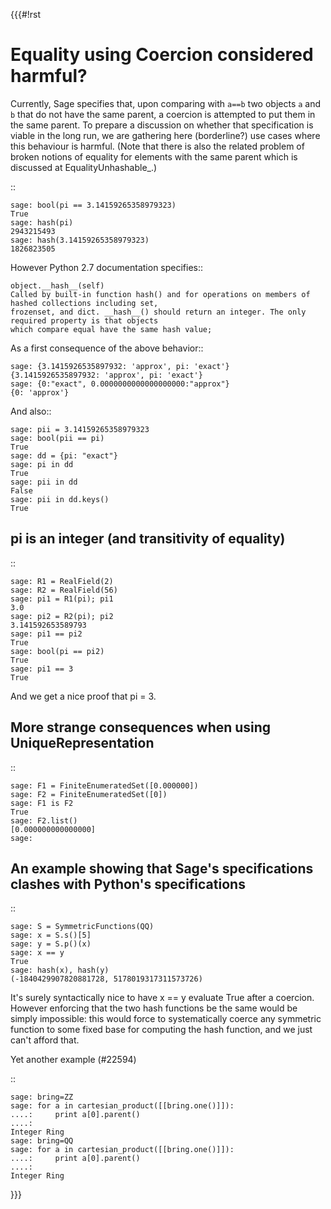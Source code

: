 {{{#!rst

Equality using Coercion considered harmful?
===========================================

Currently, Sage specifies that, upon comparing with ``a==b`` two objects `a` and `b` that do not have the same parent, a coercion is attempted to put them in the same parent. To prepare a discussion on whether that specification is viable in the long run, we are gathering here (borderline?) use cases where this behaviour is harmful. (Note that there is also the related problem of broken notions of equality for elements with the same parent which is discussed at EqualityUnhashable_.)

::

    sage: bool(pi == 3.14159265358979323)
    True
    sage: hash(pi)
    2943215493
    sage: hash(3.14159265358979323)
    1826823505

However Python 2.7 documentation specifies::

    object.__hash__(self)
    Called by built-in function hash() and for operations on members of hashed collections including set,
    frozenset, and dict. __hash__() should return an integer. The only required property is that objects
    which compare equal have the same hash value;

As a first consequence of the above behavior::

    sage: {3.1415926535897932: 'approx', pi: 'exact'}
    {3.1415926535897932: 'approx', pi: 'exact'}
    sage: {0:"exact", 0.0000000000000000000:"approx"}
    {0: 'approx'}

And also::

    sage: pii = 3.14159265358979323
    sage: bool(pii == pi)
    True
    sage: dd = {pi: "exact"}
    sage: pi in dd
    True
    sage: pii in dd
    False
    sage: pii in dd.keys()
    True


pi is an integer (and transitivity of equality)
-----------------------------------------------

::

    sage: R1 = RealField(2)
    sage: R2 = RealField(56)
    sage: pi1 = R1(pi); pi1
    3.0
    sage: pi2 = R2(pi); pi2
    3.141592653589793
    sage: pi1 == pi2
    True
    sage: bool(pi == pi2)
    True
    sage: pi1 == 3
    True

And we get a nice proof that pi = 3.

More strange consequences when using UniqueRepresentation
---------------------------------------------------------

::

    sage: F1 = FiniteEnumeratedSet([0.000000])
    sage: F2 = FiniteEnumeratedSet([0])
    sage: F1 is F2
    True
    sage: F2.list()
    [0.000000000000000]
    sage: 

An example showing that Sage's specifications clashes with Python's specifications
----------------------------------------------------------------------------------

::

    sage: S = SymmetricFunctions(QQ)
    sage: x = S.s()[5]
    sage: y = S.p()(x)
    sage: x == y
    True
    sage: hash(x), hash(y)
    (-1840429907820881728, 5178019317311573726)

It's surely syntactically nice to have x == y evaluate True after a
coercion. However enforcing that the two hash functions be the same
would be simply impossible: this would force to systematically coerce
any symmetric function to some fixed base for computing the hash
function, and we just can't afford that.

Yet another example (#22594)

::

    sage: bring=ZZ
    sage: for a in cartesian_product([[bring.one()]]):
    ....:     print a[0].parent()
    ....:     
    Integer Ring
    sage: bring=QQ
    sage: for a in cartesian_product([[bring.one()]]):
    ....:     print a[0].parent()
    ....:     
    Integer Ring


}}}
